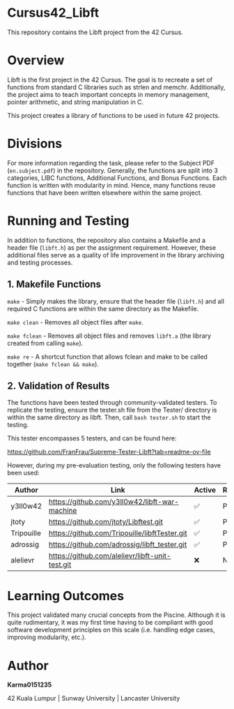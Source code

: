 # Cursus42_Libft
This repository contains the Libft project from the 42 Cursus.

# Overview
Libft is the first project in the 42 Cursus. The goal is to recreate a set of functions from standard C libraries such as strlen and memchr. Additionally, the project aims to teach important concepts in memory management, pointer arithmetic, and string manipulation in C.

This project creates a library of functions to be used in future 42 projects.


# Divisions

For more information regarding the task, please refer to the Subject PDF (`en.subject.pdf`) in the repository. Generally, the functions are split into 3 categories, LIBC functions, Additional Functions, and Bonus Functions. Each function is written with modularity in mind. Hence, many functions reuse functions that have been written elsewhere within the same project.


# Running and Testing

In addition to functions, the repository also contains a Makefile and a header file (`libft.h`) as per the assignment requirement. However, these additional files serve as a quality of life improvement in the library archiving and testing processes.


## 1. Makefile Functions

`make` - Simply makes the library, ensure that the header file (`libft.h`) and all required C functions are within the same directory as the Makefile.

`make clean` - Removes all object files after `make`.

`make fclean` - Removes all object files and removes `libft.a` (the library created from calling `make`).

`make re` - A shortcut function that allows fclean and make to be called together (`make fclean && make`).


## 2. Validation of Results

The functions have been tested through community-validated testers. To replicate the testing, ensure the tester.sh file from the Tester/ directory is within the same directory as libft. Then, call `bash tester.sh` to start the testing.

This tester encompasses 5 testers, and can be found here:

https://github.com/FranFrau/Supreme-Tester-Libft?tab=readme-ov-file

However, during my pre-evaluation testing, only the following testers have been used:

| Author | Link | Active | Result |
| ------ | ---- | ------ | ------ |
| y3ll0w42 | https://github.com/y3ll0w42/libft-war-machine | ✅ | Pass |
| jtoty | https://github.com/jtoty/Libftest.git | ✅ | Pass |
| Tripouille | https://github.com/Tripouille/libftTester.git | ✅ | Pass |
| adrossig | https://github.com/adrossig/libft_tester.git | ✅ | Pass |
| alelievr | https://github.com/alelievr/libft-unit-test.git | ❌ | N/A |


# Learning Outcomes

This project validated many crucial concepts from the Piscine. Although it is quite rudimentary, it was my first time having to be compliant with good software development principles on this scale (i.e. handling edge cases, improving modularity, etc.).


# Author

**Karma0151235**

42 Kuala Lumpur | Sunway University | Lancaster University 
